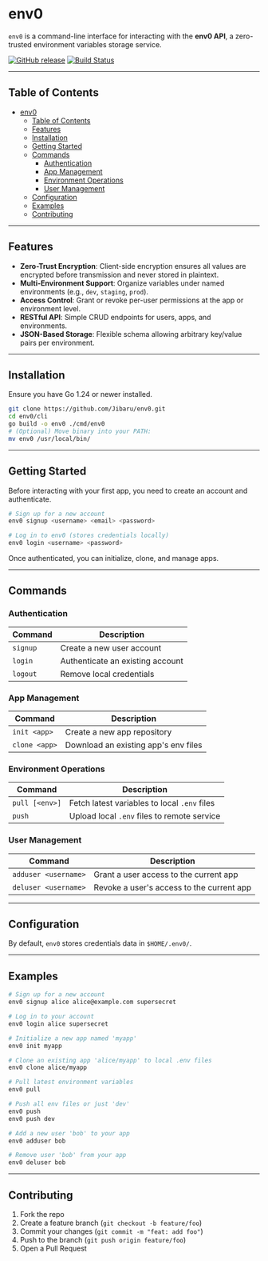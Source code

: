 
# env0

`env0` is a command-line interface for interacting with the **env0 API**, a zero-trusted environment variables storage service.


[![GitHub release](https://img.shields.io/github/v/release/jibaru/env0.svg?style=flat-square)](https://github.com/jibaru/env0/releases/latest) [![Build Status](https://img.shields.io/github/actions/workflow/status/docker/compose/ci.yml?label=ci&logo=github&style=flat-square)](https://github.com/docker/compose/actions?query=workflow%3Aci)

---

## Table of Contents

- [env0](#env0)
  - [Table of Contents](#table-of-contents)
  - [Features](#features)
  - [Installation](#installation)
  - [Getting Started](#getting-started)
  - [Commands](#commands)
    - [Authentication](#authentication)
    - [App Management](#app-management)
    - [Environment Operations](#environment-operations)
    - [User Management](#user-management)
  - [Configuration](#configuration)
  - [Examples](#examples)
  - [Contributing](#contributing)

---

## Features

* **Zero-Trust Encryption**: Client-side encryption ensures all values are encrypted before transmission and never stored in plaintext.
* **Multi-Environment Support**: Organize variables under named environments (e.g., `dev`, `staging`, `prod`).
* **Access Control**: Grant or revoke per-user permissions at the app or environment level.
* **RESTful API**: Simple CRUD endpoints for users, apps, and environments.
* **JSON-Based Storage**: Flexible schema allowing arbitrary key/value pairs per environment.

---

## Installation

Ensure you have Go 1.24 or newer installed.

```bash
git clone https://github.com/Jibaru/env0.git
cd env0/cli
go build -o env0 ./cmd/env0
# (Optional) Move binary into your PATH:
mv env0 /usr/local/bin/
```

---

## Getting Started

Before interacting with your first app, you need to create an account and authenticate.

```bash
# Sign up for a new account
env0 signup <username> <email> <password>

# Log in to env0 (stores credentials locally)
env0 login <username> <password>
```

Once authenticated, you can initialize, clone, and manage apps.

---

## Commands

### Authentication

| Command  | Description                      |
| -------- | -------------------------------- |
| `signup` | Create a new user account        |
| `login`  | Authenticate an existing account |
| `logout` | Remove local credentials         |

### App Management

| Command       | Description                          |
| ------------- | ------------------------------------ |
| `init <app>`  | Create a new app repository          |
| `clone <app>` | Download an existing app's env files |

### Environment Operations

| Command               | Description                                    |
| --------------------- | ---------------------------------------------- |
| `pull [<env>]`        | Fetch latest variables to local `.env` files       |
| `push`        | Upload local `.env` files to remote service    |

### User Management

| Command              | Description                                |
| -------------------- | ------------------------------------------ |
| `adduser <username>` | Grant a user access to the current app |
| `deluser <username>` | Revoke a user's access to the current app                     |

---

## Configuration

By default, `env0` stores credentials data in `$HOME/.env0/`.

---

## Examples

```bash
# Sign up for a new account
env0 signup alice alice@example.com supersecret

# Log in to your account
env0 login alice supersecret

# Initialize a new app named 'myapp'
env0 init myapp

# Clone an existing app 'alice/myapp' to local .env files
env0 clone alice/myapp

# Pull latest environment variables
env0 pull

# Push all env files or just 'dev'
env0 push
env0 push dev

# Add a new user 'bob' to your app
env0 adduser bob

# Remove user 'bob' from your app
env0 deluser bob
```

---

## Contributing

1. Fork the repo
2. Create a feature branch (`git checkout -b feature/foo`)
3. Commit your changes (`git commit -m "feat: add foo"`)
4. Push to the branch (`git push origin feature/foo`)
5. Open a Pull Request

